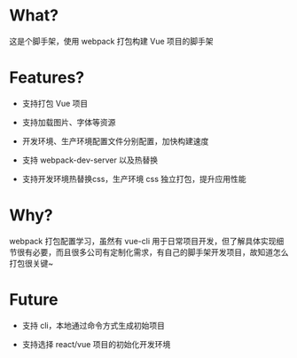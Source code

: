 # What?

这是个脚手架，使用 webpack 打包构建 Vue 项目的脚手架

# Features?

- 支持打包 Vue 项目

- 支持加载图片、字体等资源

- 开发环境、生产环境配置文件分别配置，加快构建速度

- 支持 webpack-dev-server 以及热替换

- 支持开发环境热替换css，生产环境 css 独立打包，提升应用性能

# Why?

webpack 打包配置学习，虽然有 vue-cli 用于日常项目开发，但了解具体实现细节很有必要，而且很多公司有定制化需求，有自己的脚手架开发项目，故知道怎么打包很关键~

# Future

- 支持 cli，本地通过命令方式生成初始项目

- 支持选择 react/vue 项目的初始化开发环境
